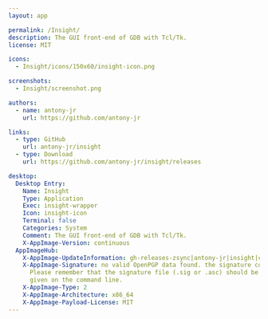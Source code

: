 ```yaml
---
layout: app

permalink: /Insight/
description: The GUI front-end of GDB with Tcl/Tk.
license: MIT

icons:
  - Insight/icons/150x60/insight-icon.png

screenshots:
  - Insight/screenshot.png

authors:
  - name: antony-jr
    url: https://github.com/antony-jr

links:
  - type: GitHub
    url: antony-jr/insight
  - type: Download
    url: https://github.com/antony-jr/insight/releases

desktop:
  Desktop Entry:
    Name: Insight
    Type: Application
    Exec: insight-wrapper
    Icon: insight-icon
    Terminal: false
    Categories: System
    Comment: The GUI front-end of GDB with Tcl/Tk.
    X-AppImage-Version: continuous
  AppImageHub:
    X-AppImage-UpdateInformation: gh-releases-zsync|antony-jr|insight|continuous|Insight*-x86_64.AppImage.zsync
    X-AppImage-Signature: no valid OpenPGP data found. the signature could not be verified.
      Please remember that the signature file (.sig or .asc) should be the first file
      given on the command line.
    X-AppImage-Type: 2
    X-AppImage-Architecture: x86_64
    X-AppImage-Payload-License: MIT
---
```

